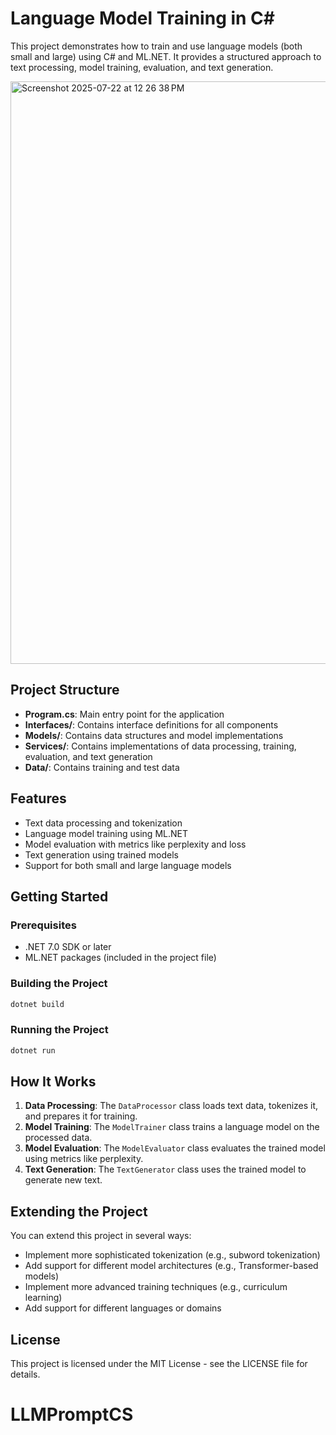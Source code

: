 
# Language Model Training in C#

This project demonstrates how to train and use language models (both small and large) using C# and ML.NET. It provides a structured approach to text processing, model training, evaluation, and text generation.

<img width="1352" height="932" alt="Screenshot 2025-07-22 at 12 26 38 PM" src="https://github.com/user-attachments/assets/f0ede780-f920-4558-a559-64c2beb4d514" />

## Project Structure

- **Program.cs**: Main entry point for the application
- **Interfaces/**: Contains interface definitions for all components
- **Models/**: Contains data structures and model implementations
- **Services/**: Contains implementations of data processing, training, evaluation, and text generation
- **Data/**: Contains training and test data

## Features

- Text data processing and tokenization
- Language model training using ML.NET
- Model evaluation with metrics like perplexity and loss
- Text generation using trained models
- Support for both small and large language models

## Getting Started

### Prerequisites

- .NET 7.0 SDK or later
- ML.NET packages (included in the project file)

### Building the Project

```bash
dotnet build
```

### Running the Project

```bash
dotnet run
```

## How It Works

1. **Data Processing**: The `DataProcessor` class loads text data, tokenizes it, and prepares it for training.
2. **Model Training**: The `ModelTrainer` class trains a language model on the processed data.
3. **Model Evaluation**: The `ModelEvaluator` class evaluates the trained model using metrics like perplexity.
4. **Text Generation**: The `TextGenerator` class uses the trained model to generate new text.

## Extending the Project

You can extend this project in several ways:

- Implement more sophisticated tokenization (e.g., subword tokenization)
- Add support for different model architectures (e.g., Transformer-based models)
- Implement more advanced training techniques (e.g., curriculum learning)
- Add support for different languages or domains

## License

This project is licensed under the MIT License - see the LICENSE file for details.
# LLMPromptCS
